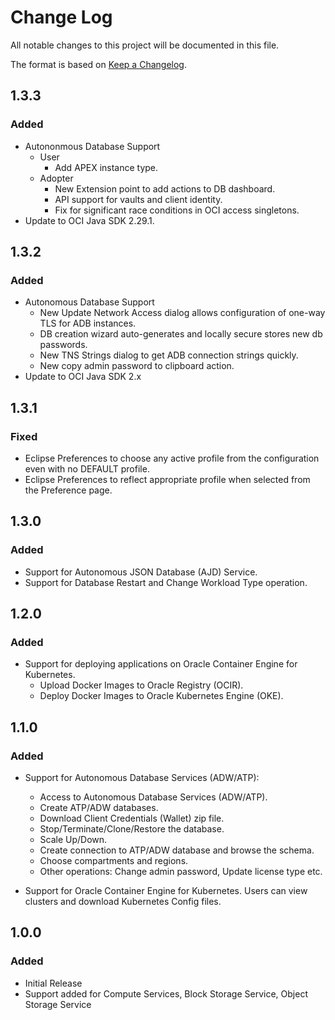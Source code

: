 # Change Log
All notable changes to this project will be documented in this file.

The format is based on [Keep a Changelog](http://keepachangelog.com/).

## 1.3.3
### Added
- Autononmous Database Support
   - User
      - Add APEX instance type.
   - Adopter
      - New Extension point to add actions to DB dashboard.
      - API support for vaults and client identity.
      - Fix for significant race conditions in OCI access singletons.
- Update to OCI Java SDK 2.29.1.   

## 1.3.2
### Added
- Autonomous Database Support
   - New Update Network Access dialog allows configuration of one-way TLS for ADB instances.
   - DB creation wizard auto-generates and locally secure stores new db passwords.
   - New TNS Strings dialog to get ADB connection strings quickly.
   - New copy admin password to clipboard action.
- Update to OCI Java SDK 2.x

## 1.3.1
### Fixed
- Eclipse Preferences to choose any active profile from the configuration even with no DEFAULT profile.
- Eclipse Preferences to reflect appropriate profile when selected from the Preference page.


## 1.3.0
### Added
- Support for Autonomous JSON Database (AJD) Service.
- Support for Database Restart and Change Workload Type operation.

## 1.2.0
### Added
- Support for deploying applications on Oracle Container Engine for Kubernetes. 
  - Upload Docker Images to Oracle Registry (OCIR).
  - Deploy Docker Images to Oracle Kubernetes Engine (OKE).

## 1.1.0
### Added
- Support for Autonomous Database Services (ADW/ATP): 
  - Access to Autonomous Database Services (ADW/ATP). 
  - Create ATP/ADW databases. 
  - Download Client Credentials (Wallet) zip file.
  - Stop/Terminate/Clone/Restore the database. 
  - Scale Up/Down. 
  - Create connection to ATP/ADW database and browse the schema.
  - Choose compartments and regions. 
  - Other operations: Change admin password, Update license type etc. 

- Support for Oracle Container Engine for Kubernetes. Users can view clusters and
download Kubernetes Config files.

## 1.0.0
### Added
- Initial Release
- Support added for Compute Services, Block Storage Service, Object Storage Service
